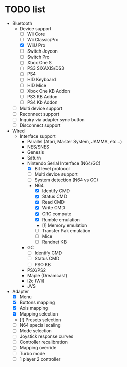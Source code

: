 # TODO list
* Bluetooth
  * Device support
    - [ ] Wii Core
    - [ ] Wii Classic/Pro
    - [x] WiiU Pro
    - [ ] Switch Joycon
    - [ ] Switch Pro
    - [ ] Xbox One S
    - [ ] PS3 SIXAXIS/DS3
    - [ ] PS4
    - [ ] HID Keyboard
    - [ ] HID Mice
    - [ ] Xbox One KB Addon
    - [ ] PS3 KB Addon
    - [ ] PS4 Kb Addon
  - [ ] Multi device support
  - [ ] Reconnect support
  - [ ] Inquiry via adapter sync button
  - [ ] Disconnect support
* Wired
  * Interface support
    * Parallel (Atari, Master System, JAMMA, etc...)
    * NES/SNES
    * Genesis
    * Saturn
    * Nintendo Serial Interface (N64/GC)
      - [x] Bit level protocol
      - [ ] Multi device support
      - [ ] System detection (N64 vs GC)
      * N64
        - [x] Identify CMD
        - [x] Status CMD
        - [x] Read CMD
        - [x] Write CMD
        - [x] CRC compute
        - [x] Rumble emulation
        - [!] Memory emulation
        - [ ] Transfer Pak emulation
        - [ ] Mice
        - [ ] Randnet KB
     * GC
       - [ ] Identify CMD
       - [ ] Status CMD
       - [ ] PSO KB
    * PSX/PS2
    * Maple (Dreamcast)
    * i2c (Wii)
    * JVS
* Adapter
  - [x] Menu
  - [x] Buttons mapping
  - [x] Axis mapping
  - [x] Mapping selection
  - [!] Presets selection
  - [ ] N64 special scaling
  - [ ] Mode selection
  - [ ] Joystick response curves
  - [ ] Controller recalibration
  - [ ] Mapping override
  - [ ] Turbo mode
  - [ ] 1 player 2 controller
